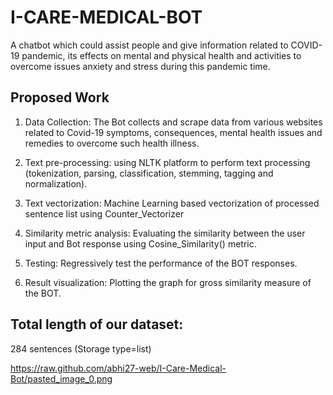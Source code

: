 # I-CARE-MEDICAL-BOT
A chatbot which could assist people and give information related to COVID-19 pandemic, its effects on mental and physical health and activities to overcome issues anxiety and stress during this pandemic time.

## Proposed Work
1. Data Collection: The Bot collects and scrape data from various websites related to Covid-19 symptoms, consequences, mental health issues and remedies to overcome such health illness.

2. Text pre-processing: using NLTK platform to perform text processing (tokenization, parsing, classification, stemming, tagging and normalization).

3. Text vectorization: Machine Learning based vectorization of processed sentence list using Counter_Vectorizer

4. Similarity metric analysis: Evaluating the similarity between the user input and Bot response using Cosine_Similarity() metric. 

5. Testing: Regressively test the performance of the BOT responses.

6. Result visualization: Plotting the graph for gross similarity measure of the BOT.

## Total length of our dataset: 
284 sentences (Storage type=list)

https://raw.github.com/abhi27-web/I-Care-Medical-Bot/pasted_image_0.png




